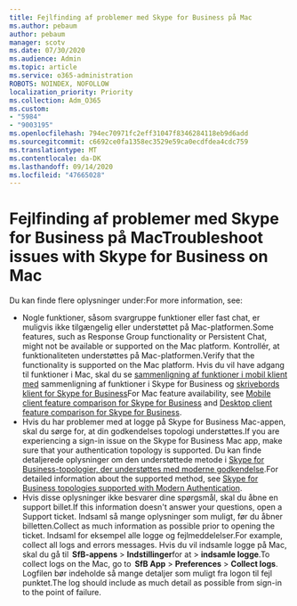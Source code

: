 ```yaml
---
title: Fejlfinding af problemer med Skype for Business på Mac
ms.author: pebaum
author: pebaum
manager: scotv
ms.date: 07/30/2020
ms.audience: Admin
ms.topic: article
ms.service: o365-administration
ROBOTS: NOINDEX, NOFOLLOW
localization_priority: Priority
ms.collection: Adm_O365
ms.custom:
- "5984"
- "9003195"
ms.openlocfilehash: 794ec70971fc2eff31047f8346284118eb9d6add
ms.sourcegitcommit: c6692ce0fa1358ec3529e59ca0ecdfdea4cdc759
ms.translationtype: MT
ms.contentlocale: da-DK
ms.lasthandoff: 09/14/2020
ms.locfileid: "47665028"
---
```

# <a name="troubleshoot-issues-with-skype-for-business-on-mac"></a><span data-ttu-id="617f4-102">Fejlfinding af problemer med Skype for Business på Mac</span><span class="sxs-lookup"><span data-stu-id="617f4-102">Troubleshoot issues with Skype for Business on Mac</span></span>

<span data-ttu-id="617f4-103">Du kan finde flere oplysninger under:</span><span class="sxs-lookup"><span data-stu-id="617f4-103">For more information, see:</span></span> 

- <span data-ttu-id="617f4-104">Nogle funktioner, såsom svargruppe funktioner eller fast chat, er muligvis ikke tilgængelig eller understøttet på Mac-platformen.</span><span class="sxs-lookup"><span data-stu-id="617f4-104">Some features, such as Response Group functionality or Persistent Chat, might not be available or supported on the Mac platform.</span></span> <span data-ttu-id="617f4-105">Kontrollér, at funktionaliteten understøttes på Mac-platformen.</span><span class="sxs-lookup"><span data-stu-id="617f4-105">Verify that the functionality is supported on the Mac platform.</span></span> <span data-ttu-id="617f4-106">Hvis du vil have adgang til funktioner i Mac, skal du se [sammenligning af funktioner i mobil klient med](https://technet.microsoft.com/library/Dn951412.aspx) sammenligning af funktioner i Skype for Business og [skrivebords klient for Skype for Business](https://docs.microsoft.com/skypeforbusiness/plan-your-deployment/clients-and-devices/desktop-feature-comparison)</span><span class="sxs-lookup"><span data-stu-id="617f4-106">For Mac feature availability, see [Mobile client feature comparison for Skype for Business](https://technet.microsoft.com/library/Dn951412.aspx) and [Desktop client feature comparison for Skype for Business](https://docs.microsoft.com/skypeforbusiness/plan-your-deployment/clients-and-devices/desktop-feature-comparison).</span></span>
- <span data-ttu-id="617f4-107">Hvis du har problemer med at logge på Skype for Business Mac-appen, skal du sørge for, at din godkendelses topologi understøttes.</span><span class="sxs-lookup"><span data-stu-id="617f4-107">If you are experiencing a sign-in issue on the Skype for Business Mac app, make sure that your authentication topology is supported.</span></span> <span data-ttu-id="617f4-108">Du kan finde detaljerede oplysninger om den understøttede metode i [Skype for Business-topologier, der understøttes med moderne godkendelse](https://docs.microsoft.com/skypeforbusiness/plan-your-deployment/modern-authentication/topologies-supported).</span><span class="sxs-lookup"><span data-stu-id="617f4-108">For detailed information about the supported method, see [Skype for Business topologies supported with Modern Authentication](https://docs.microsoft.com/skypeforbusiness/plan-your-deployment/modern-authentication/topologies-supported).</span></span>  
- <span data-ttu-id="617f4-109">Hvis disse oplysninger ikke besvarer dine spørgsmål, skal du åbne en support billet.</span><span class="sxs-lookup"><span data-stu-id="617f4-109">If this information doesn't answer your questions, open a Support ticket.</span></span> <span data-ttu-id="617f4-110">Indsaml så mange oplysninger som muligt, før du åbner billetten.</span><span class="sxs-lookup"><span data-stu-id="617f4-110">Collect as much information as possible prior to opening the ticket.</span></span> <span data-ttu-id="617f4-111">Indsaml for eksempel alle logge og fejlmeddelelser.</span><span class="sxs-lookup"><span data-stu-id="617f4-111">For example, collect all logs and errors messages.</span></span> <span data-ttu-id="617f4-112">Hvis du vil indsamle logge på Mac, skal du gå til  **SfB-appens**  >  **Indstillinger**for at  >  **indsamle logge**.</span><span class="sxs-lookup"><span data-stu-id="617f4-112">To collect logs on the Mac, go to  **SfB App** > **Preferences** > **Collect logs**.</span></span>  <span data-ttu-id="617f4-113">Logfilen bør indeholde så mange detaljer som muligt fra logon til fejl punktet.</span><span class="sxs-lookup"><span data-stu-id="617f4-113">The log should include as much detail as possible from sign-in to the point of failure.</span></span>